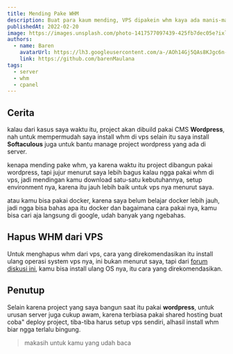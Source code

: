 ```yaml
---
title: Mending Pake WHM
description: Buat para kaum mending, VPS dipakein whm kaya ada manis-manis nya, blog ini menurut pribadi saya aja, mungkin orang lain berbeda.
publishedAt: 2022-02-20
image: https://images.unsplash.com/photo-1417577097439-425fb7dec05e?ixlib=rb-1.2.1&ixid=MnwxMjA3fDB8MHxwaG90by1wYWdlfHx8fGVufDB8fHx8&auto=format&fit=crop&w=1332&q=80
authors:
  - name: Baren
    avatarUrl: https://lh3.googleusercontent.com/a-/AOh14Gj5QAs8KJgc6n-0YBzBgyjTJb7zsV_mYxoHmifxkw=s96-c
    link: https://github.com/barenMaulana
tags:
  - server
  - whm
  - cpanel
---
```



## Cerita
kalau dari kasus saya waktu itu, project akan dibuild pakai CMS **Wordpress**, nah untuk mempermudah saya install whm di vps selain itu saya install **Softaculous** juga untuk bantu manage project wordpress yang ada di server.

kenapa mending pake whm, ya karena waktu itu project dibangun pakai wordpress, tapi jujur menurut saya lebih bagus kalau ngga pakai whm di vps, jadi mendingan kamu download satu-satu kebutuhannya, setup environment nya, karena itu jauh lebih baik untuk vps nya menurut saya.

atau kamu bisa pakai docker, karena saya belum belajar docker lebih jauh, jadi ngga bisa bahas apa itu docker dan bagaimana cara pakai nya, kamu bisa cari aja langsung di google, udah banyak yang ngebahas.

## Hapus WHM dari VPS
Untuk menghapus whm dari vps, cara yang direkomendasikan itu install ulang operasi system vps nya, ini bukan menurut saya, tapi dari [forum diskusi ini](https://forums.cpanel.net/threads/how-to-uninstall-cpanel-and-whm-safely-from-linux.157546/), kamu bisa install ulang OS nya, itu cara yang direkomendasikan.

## Penutup
Selain karena project yang saya bangun saat itu pakai **wordpress**, untuk urusan server juga cukup awam, karena terbiasa pakai shared hosting buat coba" deploy project, tiba-tiba harus setup vps sendiri, alhasil install whm biar ngga terlalu bingung.

>makasih untuk kamu yang udah baca